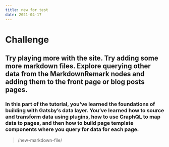 ```yaml
---
title: new for test
date: 2021-04-17
---
```


# Challenge

## Try playing more with the site. Try adding some more markdown files. Explore querying other data from the MarkdownRemark nodes and adding them to the front page or blog posts pages.

### In this part of the tutorial, you’ve learned the foundations of building with Gatsby’s data layer. You’ve learned how to source and transform data using plugins, how to use GraphQL to map data to pages, and then how to build page template components where you query for data for each page.

> /new-markdown-file/